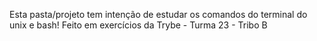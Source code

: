 Esta pasta/projeto tem intenção de estudar os comandos do terminal do unix e bash!
Feito em exercícios da Trybe - Turma 23 - Tribo B
